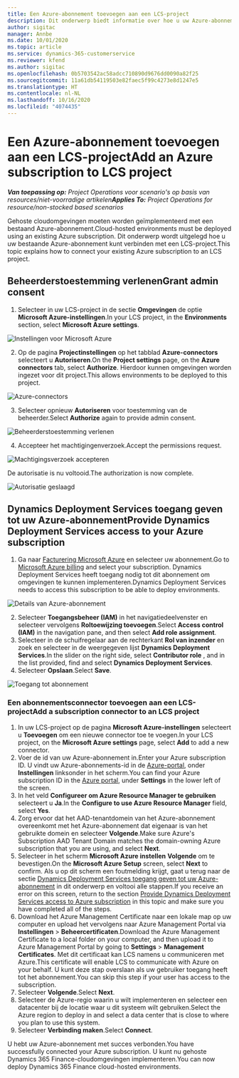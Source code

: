 ```yaml
---
title: Een Azure-abonnement toevoegen aan een LCS-project
description: Dit onderwerp biedt informatie over hoe u uw Azure-abonnement kunt verbinden met een LCS-project.
author: sigitac
manager: Annbe
ms.date: 10/01/2020
ms.topic: article
ms.service: dynamics-365-customerservice
ms.reviewer: kfend
ms.author: sigitac
ms.openlocfilehash: 0b5703542ac58adcc710890d9676dd0090a82f25
ms.sourcegitcommit: 11a61db54119503e82faec5f99c4273e8d1247e5
ms.translationtype: HT
ms.contentlocale: nl-NL
ms.lasthandoff: 10/16/2020
ms.locfileid: "4074435"
---
```

# <a name="add-an-azure-subscription-to-lcs-project"></a><span data-ttu-id="867dd-103">Een Azure-abonnement toevoegen aan een LCS-project</span><span class="sxs-lookup"><span data-stu-id="867dd-103">Add an Azure subscription to LCS project</span></span>

<span data-ttu-id="867dd-104">_**Van toepassing op:** Project Operations voor scenario's op basis van resources/niet-voorradige artikelen_</span><span class="sxs-lookup"><span data-stu-id="867dd-104">_**Applies To:** Project Operations for resource/non-stocked based scenarios_</span></span>

<span data-ttu-id="867dd-105">Gehoste cloudomgevingen moeten worden geïmplementeerd met een bestaand Azure-abonnement.</span><span class="sxs-lookup"><span data-stu-id="867dd-105">Cloud-hosted environments must be deployed using an existing Azure subscription.</span></span> <span data-ttu-id="867dd-106">Dit onderwerp wordt uitgelegd hoe u uw bestaande Azure-abonnement kunt verbinden met een LCS-project.</span><span class="sxs-lookup"><span data-stu-id="867dd-106">This topic explains how to connect your existing Azure subscription to an LCS project.</span></span> 

## <a name="grant-admin-consent"></a><span data-ttu-id="867dd-107">Beheerderstoestemming verlenen</span><span class="sxs-lookup"><span data-stu-id="867dd-107">Grant admin consent</span></span>

1. <span data-ttu-id="867dd-108">Selecteer in uw LCS-project in de sectie **Omgevingen** de optie **Microsoft Azure-instellingen**.</span><span class="sxs-lookup"><span data-stu-id="867dd-108">In your LCS project, in the **Environments** section, select **Microsoft Azure settings**.</span></span>

![Instellingen voor Microsoft Azure](./media/1MicrosoftAzureSettings.png)

2. <span data-ttu-id="867dd-110">Op de pagina **Projectinstellingen** op het tabblad **Azure-connectors** selecteert u **Autoriseren**.</span><span class="sxs-lookup"><span data-stu-id="867dd-110">On the **Project settings** page, on the **Azure connectors** tab, select **Authorize**.</span></span> <span data-ttu-id="867dd-111">Hierdoor kunnen omgevingen worden ingezet voor dit project.</span><span class="sxs-lookup"><span data-stu-id="867dd-111">This allows environments to be deployed to this project.</span></span>

![Azure-connectors](./media/2AzureConnectors.png)

3. <span data-ttu-id="867dd-113">Selecteer opnieuw **Autoriseren** voor toestemming van de beheerder.</span><span class="sxs-lookup"><span data-stu-id="867dd-113">Select **Authorize** again to provide admin consent.</span></span>

![Beheerderstoestemming verlenen](./media/3GrantAdminConsent.png)

4. <span data-ttu-id="867dd-115">Accepteer het machtigingenverzoek.</span><span class="sxs-lookup"><span data-stu-id="867dd-115">Accept the permissions request.</span></span>

![Machtigingsverzoek accepteren](./media/4AcceptPermissionRequest.png)

<span data-ttu-id="867dd-117">De autorisatie is nu voltooid.</span><span class="sxs-lookup"><span data-stu-id="867dd-117">The authorization is now complete.</span></span> 

![Autorisatie geslaagd](./media/5AuthorizationComplete.png)

## <a name="provide-dynamics-deployment-services-access-to-your-azure-subscription"></a><a name="provide"></a><span data-ttu-id="867dd-119">Dynamics Deployment Services toegang geven tot uw Azure-abonnement</span><span class="sxs-lookup"><span data-stu-id="867dd-119">Provide Dynamics Deployment Services access to your Azure subscription</span></span>

1. <span data-ttu-id="867dd-120">Ga naar [Facturering Microsoft Azure](https://portal.azure.com/#blade/Microsoft\_Azure\_Billing/SubscriptionsBlade) en selecteer uw abonnement.</span><span class="sxs-lookup"><span data-stu-id="867dd-120">Go to [Microsoft Azure billing](https://portal.azure.com/#blade/Microsoft\_Azure\_Billing/SubscriptionsBlade) and select your subscription.</span></span> <span data-ttu-id="867dd-121">Dynamics Deployment Services heeft toegang nodig tot dit abonnement om omgevingen te kunnen implementeren.</span><span class="sxs-lookup"><span data-stu-id="867dd-121">Dynamics Deployment Services needs to access this subscription to be able to deploy environments.</span></span>

![Details van Azure-abonnement](./media/6AzureSubscription.png)

2. <span data-ttu-id="867dd-123">Selecteer **Toegangsbeheer (IAM)** in het navigatiedeelvenster en selecteer vervolgens **Roltoewijzing toevoegen**.</span><span class="sxs-lookup"><span data-stu-id="867dd-123">Select **Access control (IAM)** in the navigation pane, and then select **Add role assignment**.</span></span>
3. <span data-ttu-id="867dd-124">Selecteer in de schuifregelaar aan de rechterkant **Rol van inzender** en zoek en selecteer in de weergegeven lijst **Dynamics Deployment Services**.</span><span class="sxs-lookup"><span data-stu-id="867dd-124">In the slider on the right side, select **Contributor role** , and in the list provided, find and select **Dynamics Deployment Services**.</span></span> 
4. <span data-ttu-id="867dd-125">Selecteer **Opslaan**.</span><span class="sxs-lookup"><span data-stu-id="867dd-125">Select **Save**.</span></span>

![Toegang tot abonnement](./media/7SubscriptionAccess.png)

### <a name="add-a-subscription-connector-to-an-lcs-project"></a><span data-ttu-id="867dd-127">Een abonnementsconnector toevoegen aan een LCS-project</span><span class="sxs-lookup"><span data-stu-id="867dd-127">Add a subscription connector to an LCS project</span></span>

1. <span data-ttu-id="867dd-128">In uw LCS-project op de pagina **Microsoft Azure-instellingen** selecteert u **Toevoegen** om een nieuwe connector toe te voegen.</span><span class="sxs-lookup"><span data-stu-id="867dd-128">In your LCS project, on the **Microsoft Azure settings** page, select **Add** to add a new connector.</span></span>
2. <span data-ttu-id="867dd-129">Voer de id van uw Azure-abonnement in.</span><span class="sxs-lookup"><span data-stu-id="867dd-129">Enter your Azure subscription ID.</span></span> <span data-ttu-id="867dd-130">U vindt uw Azure-abonnements-id in de [Azure-portal](https://ms.portal.azure.com/), onder **Instellingen** linksonder in het scherm.</span><span class="sxs-lookup"><span data-stu-id="867dd-130">You can find your Azure subscription ID in the [Azure portal](https://ms.portal.azure.com/), under  **Settings**  in the lower left of the screen.</span></span>
3. <span data-ttu-id="867dd-131">In het veld **Configureer om Azure Resource Manager te gebruiken** selecteert u **Ja**.</span><span class="sxs-lookup"><span data-stu-id="867dd-131">In the **Configure to use Azure Resource Manager** field, select **Yes**.</span></span>
4. <span data-ttu-id="867dd-132">Zorg ervoor dat het AAD-tenantdomein van het Azure-abonnement overeenkomt met het Azure-abonnement dat eigenaar is van het gebruikte domein en selecteer **Volgende**.</span><span class="sxs-lookup"><span data-stu-id="867dd-132">Make sure Azure's Subscription AAD Tenant Domain matches the domain-owning Azure subscription that you are using, and select **Next**.</span></span>
5. <span data-ttu-id="867dd-133">Selecteer in het scherm **Microsoft Azure instellen** **Volgende** om te bevestigen.</span><span class="sxs-lookup"><span data-stu-id="867dd-133">On the **Microsoft Azure Setup** screen, select **Next** to confirm.</span></span> <span data-ttu-id="867dd-134">Als u op dit scherm een foutmelding krijgt, gaat u terug naar de sectie [Dynamics Deployment Services toegang geven tot uw Azure-abonnement](#provide) in dit onderwerp en voltooi alle stappen.</span><span class="sxs-lookup"><span data-stu-id="867dd-134">If you receive an error on this screen, return to the section [Provide Dynamics Deployment Services access to Azure subscription](#provide) in this topic and make sure you have completed all of the steps.</span></span>
6. <span data-ttu-id="867dd-135">Download het Azure Management Certificate naar een lokale map op uw computer en upload het vervolgens naar Azure Management Portal via **Instellingen** > **Beheercertificaten**.</span><span class="sxs-lookup"><span data-stu-id="867dd-135">Download the Azure Management Certificate to a local folder on your computer, and then upload it to Azure Management Portal by going to **Settings** > **Management Certificates**.</span></span> <span data-ttu-id="867dd-136">Met dit certificaat kan LCS namens u communiceren met Azure.</span><span class="sxs-lookup"><span data-stu-id="867dd-136">This certificate will enable LCS to communicate with Azure on your behalf.</span></span> <span data-ttu-id="867dd-137">U kunt deze stap overslaan als uw gebruiker toegang heeft tot het abonnement.</span><span class="sxs-lookup"><span data-stu-id="867dd-137">You can skip this step if your user has access to the subscription.</span></span>
7. <span data-ttu-id="867dd-138">Selecteer **Volgende**.</span><span class="sxs-lookup"><span data-stu-id="867dd-138">Select  **Next**.</span></span>
8. <span data-ttu-id="867dd-139">Selecteer de Azure-regio waarin u wilt implementeren en selecteer een datacenter bij de locatie waar u dit systeem wilt gebruiken.</span><span class="sxs-lookup"><span data-stu-id="867dd-139">Select the Azure region to deploy in and select a data center that is close to where you plan to use this system.</span></span>
9.  <span data-ttu-id="867dd-140">Selecteer **Verbinding maken**.</span><span class="sxs-lookup"><span data-stu-id="867dd-140">Select  **Connect**.</span></span>

<span data-ttu-id="867dd-141">U hebt uw Azure-abonnement met succes verbonden.</span><span class="sxs-lookup"><span data-stu-id="867dd-141">You have successfully connected your Azure subscription.</span></span> <span data-ttu-id="867dd-142">U kunt nu gehoste Dynamics 365 Finance-cloudomgevingen implementeren.</span><span class="sxs-lookup"><span data-stu-id="867dd-142">You can now deploy Dynamics 365 Finance cloud-hosted environments.</span></span>


